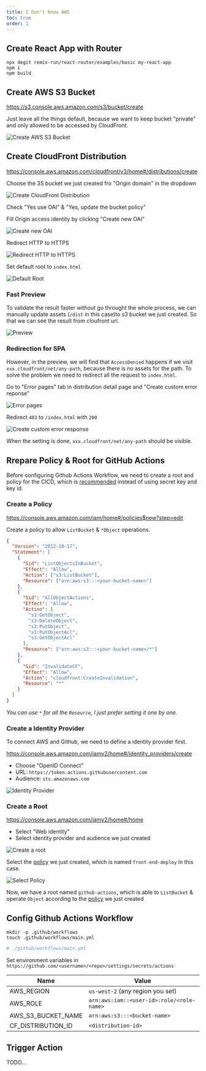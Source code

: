 ```yaml
---
title: I Don't Know AWS
toc: true
order: 1
---
```


## Create React App with Router

```
npx degit remix-run/react-router/examples/basic my-react-app
npm i
npm build
```

## Create AWS S3 Bucket

https://s3.console.aws.amazon.com/s3/bucket/create

Just leave all the things default, because we want to keep bucket "private" and only allowed to be accessed by CloudFront.

![Create AWS S3 Bucket](./docs/create-bucket.png)

## Create CloudFront Distribution

https://console.aws.amazon.com/cloudfront/v3/home#/distributions/create

Choose the 3S bucket we just created fro "Origin domain" in the dropdown

![Create CloudFront Distribution](./docs/create-cloudfront-distribution.png)

Check "Yes use OAI" & "Yes, update the bucket policy"

Fill Origin access identity by clicking "Create new OAI"

![Create new OAI](./docs/create-cloudfront-distribution-oai.png)

Redirect HTTP to HTTPS

![Redirect HTTP to HTTPS](./docs/create-cloudfront-distribution-https.png)

Set default root to `index.html`

![Default Root](./docs/create-cloudfront-distribution-root.png)

### Fast Preview

To validate the result faster without go throught the whole process, we can manually update assets (`/dist` in this case)to s3 bucket we just created. So that we can see the result from cloufront url.

![Preview](./docs/preview.png)

### Redirection for SPA

However, in the preview, we will find that `AccessDenied` happens if we visit `xxx.cloudfront/net/any-path`, because there is no assets for the path. To solve the problem we need to redirect all the request to `index.html`.

Go to "Error pages" tab in distribution detail page and "Create custom error reponse"

![Error pages](./docs/distribution-error-pages-tab.png)

Redirect `403` to `/index.html` with `200`

![Create custom error response](./docs/distribuion-error-response.png)

When the setting is done, `xxx.cloudfront/net/any-path` should be visible.

## Rrepare Policy & Root for GitHub Actions

Before configuring Github Actions Workflow, we need to create a root and policy for the CICD, which is [recommended](https://github.com/aws-actions/configure-aws-credentials#assuming-a-role) instead of using secret key and key id.

### Create a Policy

https://console.aws.amazon.com/iam/home#/policies$new?step=edit

Create a policy to allow `ListBucket` & `*Object` operations.

```json
{
  "Version": "2012-10-17",
  "Statement": [
    {
      "Sid": "ListObjectsInBucket",
      "Effect": "Allow",
      "Action": ["s3:ListBucket"],
      "Resource": ["arn:aws:s3:::<your-bucket-name>"]
    },
    {
      "Sid": "AllObjectActions",
      "Effect": "Allow",
      "Action": [
        "s3:GetObject",
        "s3:DeleteObject",
        "s3:PutObject",
        "s3:PutObjectAcl",
        "s3:GetObjectAcl"
      ],
      "Resource": ["arn:aws:s3:::<your-bucket-name>/*"]
    },
    {
      "Sid": "InvalidateCF",
      "Effect": "Allow",
      "Action": "cloudfront:CreateInvalidation",
      "Resource": "*"
    }
  ]
}
```

_You can use `*` for all the `Resource`, I just prefer setting it one by one._

### Create a Identity Provider

To connect AWS and Github, we need to define a identity provider first.

https://console.aws.amazon.com/iamv2/home#/identity_providers/create

- Choose "OpenID Connect"
- URL: `https://token.actions.githubusercontent.com`
- Audience: `sts.amazonaws.com`

![Identity Provider](./docs/identity-provider.png)

### Create a Root

https://console.aws.amazon.com/iamv2/home#/home

- Select "Web identity"
- Select identity provider and audience we just created

![Create a root](./docs/create-root.png)

Select the [policy](#create-a-policy) we just created, which is named `front-end-deploy` in this case.

![Select Policy](./docs/create-root-select-policy.png)

Now, we have a root named `github-actions`, which is able to `ListBucket` & operate `Object` according to the [policy](#create-a-policy) we just created

## Config Github Actions Workflow

```
mkdir -p .github/workflows
touch .github/workflows/main.yml
```

```yml
# ./github/workflows/main.yml
```

Set environment variables in `https://github.com/<username>/<repo>/settings/secrets/actions`

| Name               | Value                                     |
| ------------------ | ----------------------------------------- |
| AWS_REGION         | `us-west-2` (any region you set)          |
| AWS_ROLE           | `arn:aws:iam::<user-id>:role/<role-name>` |
| AWS_S3_BUCKET_NAME | `arn:aws:s3:::<bucket-name>`              |
| CF_DISTRIBUTION_ID | `<distribution-id>`                       |

## Trigger Action

TODO...
